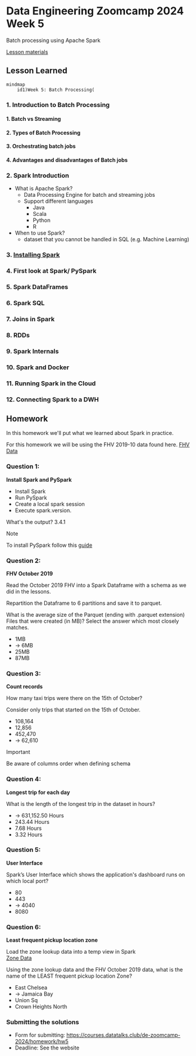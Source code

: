 # Data Engineering Zoomcamp 2024 Week 5
Batch processing using Apache Spark

[Lesson materials](https://github.com/DataTalksClub/data-engineering-zoomcamp/tree/main/05-batch)

## Lesson Learned

```mermaid
mindmap
    id1)Week 5: Batch Processing(

```
### 1. Introduction to Batch Processing
#### 1. Batch vs Streaming
#### 2. Types of Batch Processing
#### 3. Orchestrating batch jobs
#### 4. Advantages and disadvantages of Batch jobs

### 2. Spark Introduction
- What is Apache Spark?
  - Data Processing Engine for batch and streaming jobs
  - Support different languages
    -  Java
    -  Scala
    -  Python
    -  R
- When to use Spark?
  - dataset that you cannot be handled in SQL (e.g. Machine Learning)

### 3. [Installing Spark](https://github.com/DataTalksClub/data-engineering-zoomcamp/blob/main/05-batch/setup/pyspark.md)

### 4. First look at Spark/ PySpark

### 5. Spark DataFrames

### 6. Spark SQL

### 7. Joins in Spark

### 8. RDDs

### 9. Spark Internals

### 10. Spark and Docker

### 11. Running Spark in the Cloud

### 12. Connecting Spark to a DWH

## Homework

In this homework we'll put what we learned about Spark in practice.

For this homework we will be using the FHV 2019-10 data found here. [FHV Data](https://github.com/DataTalksClub/nyc-tlc-data/releases/download/fhv/fhv_tripdata_2019-10.csv.gz)

### Question 1: 

**Install Spark and PySpark** 

- Install Spark
- Run PySpark
- Create a local spark session
- Execute spark.version.

What's the output? 3.4.1

> [!NOTE]
> To install PySpark follow this [guide](https://github.com/DataTalksClub/data-engineering-zoomcamp/blob/main/05-batch/setup/pyspark.md)

### Question 2: 

**FHV October 2019**

Read the October 2019 FHV into a Spark Dataframe with a schema as we did in the lessons.

Repartition the Dataframe to 6 partitions and save it to parquet.

What is the average size of the Parquet (ending with .parquet extension) Files that were created (in MB)? Select the answer which most closely matches.

- 1MB
- -> 6MB
- 25MB
- 87MB



### Question 3: 

**Count records** 

How many taxi trips were there on the 15th of October?

Consider only trips that started on the 15th of October.

- 108,164
- 12,856
- 452,470
- -> 62,610

> [!IMPORTANT]
> Be aware of columns order when defining schema

### Question 4: 

**Longest trip for each day** 

What is the length of the longest trip in the dataset in hours?

- -> 631,152.50 Hours
- 243.44 Hours
- 7.68 Hours
- 3.32 Hours



### Question 5: 

**User Interface**

Spark’s User Interface which shows the application's dashboard runs on which local port?

- 80
- 443
- -> 4040
- 8080



### Question 6: 

**Least frequent pickup location zone**

Load the zone lookup data into a temp view in Spark</br>
[Zone Data](https://github.com/DataTalksClub/nyc-tlc-data/releases/download/misc/taxi_zone_lookup.csv)

Using the zone lookup data and the FHV October 2019 data, what is the name of the LEAST frequent pickup location Zone?</br>

- East Chelsea
- -> Jamaica Bay
- Union Sq
- Crown Heights North


### Submitting the solutions

- Form for submitting: https://courses.datatalks.club/de-zoomcamp-2024/homework/hw5
- Deadline: See the website